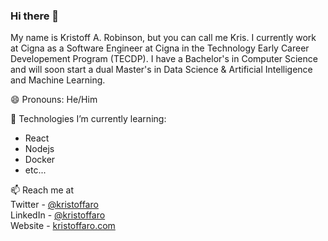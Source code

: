 ### Hi there 👋

<!--
**Kristoffaro/kristoffaro** is a ✨ _special_ ✨ repository because its `README.md` (this file) appears on your GitHub profile.

Here are some ideas to get you started:

- 🔭 I’m currently working on ...
- 🌱 I’m currently learning ...
- 👯 I’m looking to collaborate on ...
- 🤔 I’m looking for help with ...
- 💬 Ask me about ...
- 📫 How to reach me: ...
- 😄 Pronouns: ...
- ⚡ Fun fact: ...
-->

My name is Kristoff A. Robinson, but you can call me Kris. I currently work at Cigna as a Software Engineer at Cigna in the Technology Early Career Developement Program (TECDP). 
I have a Bachelor's in Computer Science and will soon start a dual Master's in Data Science & Artificial Intelligence and Machine Learning.  

😄 Pronouns: He/Him

🌱 Technologies I’m currently learning:
- React
- Nodejs
- Docker
- etc...

📫 Reach me at  
Twitter - [@kristoffaro](https://twitter.com/kristoffaro)  
LinkedIn - [@kristoffaro](https://linkedin.com/in/kristoffaro)  
Website - [kristoffaro.com](https://kristoffaro.com)  

